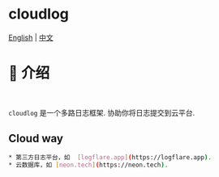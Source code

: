 # cloudlog
[English](README.md) | [中文](README_ZH.md)
# 📖 介绍
<br />

`cloudlog` 是一个多路日志框架. 协助你将日志提交到云平台.

## Cloud way
```bash
* 第三方日志平台，如  [logflare.app](https://logflare.app).
* 云数据库，如 [neon.tech](https://neon.tech).
```